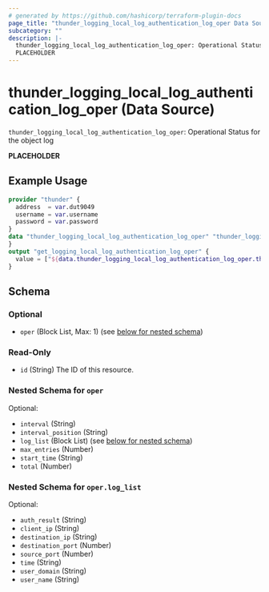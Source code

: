 ```yaml
---
# generated by https://github.com/hashicorp/terraform-plugin-docs
page_title: "thunder_logging_local_log_authentication_log_oper Data Source - terraform-provider-thunder"
subcategory: ""
description: |-
  thunder_logging_local_log_authentication_log_oper: Operational Status for the object log
  PLACEHOLDER
---
```


# thunder_logging_local_log_authentication_log_oper (Data Source)

`thunder_logging_local_log_authentication_log_oper`: Operational Status for the object log

__PLACEHOLDER__

## Example Usage

```terraform
provider "thunder" {
  address  = var.dut9049
  username = var.username
  password = var.password
}
data "thunder_logging_local_log_authentication_log_oper" "thunder_logging_local_log_authentication_log_oper" {
}
output "get_logging_local_log_authentication_log_oper" {
  value = ["${data.thunder_logging_local_log_authentication_log_oper.thunder_logging_local_log_authentication_log_oper}"]
}
```

<!-- schema generated by tfplugindocs -->
## Schema

### Optional

- `oper` (Block List, Max: 1) (see [below for nested schema](#nestedblock--oper))

### Read-Only

- `id` (String) The ID of this resource.

<a id="nestedblock--oper"></a>
### Nested Schema for `oper`

Optional:

- `interval` (String)
- `interval_position` (String)
- `log_list` (Block List) (see [below for nested schema](#nestedblock--oper--log_list))
- `max_entries` (Number)
- `start_time` (String)
- `total` (Number)

<a id="nestedblock--oper--log_list"></a>
### Nested Schema for `oper.log_list`

Optional:

- `auth_result` (String)
- `client_ip` (String)
- `destination_ip` (String)
- `destination_port` (Number)
- `source_port` (Number)
- `time` (String)
- `user_domain` (String)
- `user_name` (String)


